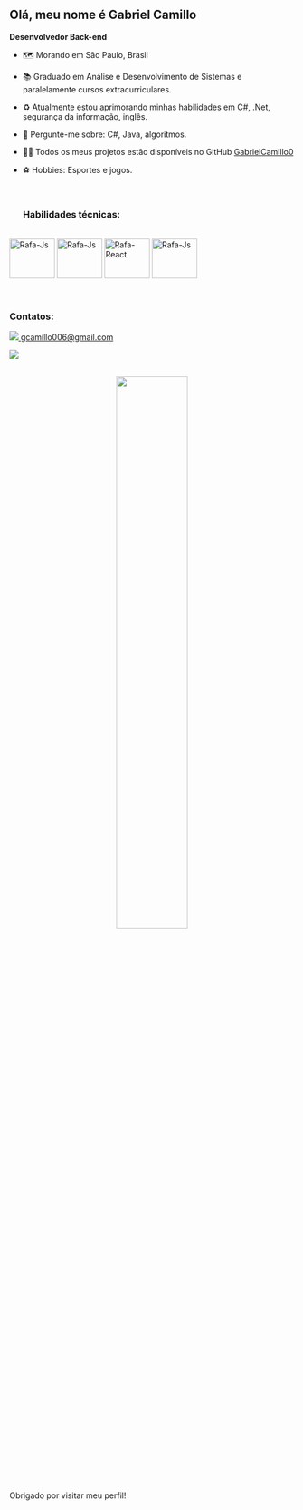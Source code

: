 <h2> Olá, meu nome é Gabriel Camillo</h2>
  
  **Desenvolvedor Back-end**
  
- 🗺 Morando em São Paulo, Brasil
- 📚 Graduado em Análise e Desenvolvimento de Sistemas e paralelamente cursos extracurriculares.
- ♻ Atualmente estou aprimorando minhas habilidades em C#, .Net, segurança da informação, inglês.
- 💬 Pergunte-me sobre: C#, Java, algoritmos.
- 👩‍💻 Todos os meus projetos estão disponíveis no GitHub <a href="https://github.com/GabrielCamillo0?tab=repositories&q=&type=public&language=&sort=" target="_blank" > GabrielCamillo0 </a>
- ⚽ Hobbies: Esportes e jogos.
  
  <br>
  <h3>Habilidades técnicas: </h3>
 <div style="display: inline_block"><br>
   
  <img align="center" alt="Rafa-Js" height="70" width="80" src="https://cdn.jsdelivr.net/gh/devicons/devicon@latest/icons/csharp/csharp-line.svg">
  <img align="center" alt="Rafa-Js" height="70" width="80" src="https://cdn.jsdelivr.net/gh/devicons/devicon@latest/icons/dotnetcore/dotnetcore-original.svg" >
  <img align="center" alt="Rafa-React" height="70" width="80"src="https://cdn.jsdelivr.net/gh/devicons/devicon@latest/icons/mysql/mysql-plain-wordmark.svg" >
  <img align="center" alt="Rafa-Js" height="70" width="80" src="https://cdn.jsdelivr.net/gh/devicons/devicon@latest/icons/java/java-plain-wordmark.svg" >
 
</div>
  <br>
  <br>
  <h3> Contatos: </h3>
  
  <a href="mailto:gcamillo006@gmail.com"> <img src="https://img.shields.io/badge/Gmail-D14836?style=for-the-badge&logo=gmail&logoColor=white"/> </a> 
   [gcamillo006@gmail.com](mailto:gcamillo006@gmail.com)

  <a href="https://www.linkedin.com/in/gabriel-camillo-65266b23a/" target="_blank"> <img src="https://img.shields.io/badge/LinkedIn-0077B5?style=for-the-badge&logo=linkedin&logoColor=white"/> </a> 
   

  <br>
  <div align="center">
    
  <img width="50%" src="https://github-readme-stats.vercel.app/api/top-langs/?username=GabrielCamillo0&layout=compact&show_icons=true&theme=blue"/>
  
  </div>

  <br>
Obrigado por visitar meu perfil! 

